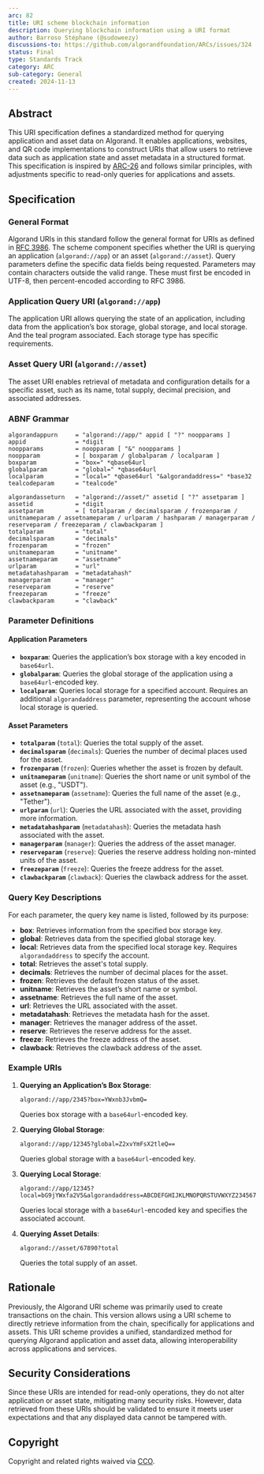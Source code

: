 ```yaml
---
arc: 82
title: URI scheme blockchain information
description: Querying blockchain information using a URI format
author: Barroso Stéphane (@sudoweezy)
discussions-to: https://github.com/algorandfoundation/ARCs/issues/324
status: Final
type: Standards Track
category: ARC
sub-category: General
created: 2024-11-13
---
```


## Abstract

This URI specification defines a standardized method for querying application and asset data on Algorand.
It enables applications, websites, and QR code implementations to construct URIs that allow users to retrieve data such as application state and asset metadata in a structured format.
This specification is inspired by [ARC-26](./arc-0026.md) and follows similar principles, with adjustments specific to read-only queries for applications and assets.

## Specification

### General Format

Algorand URIs in this standard follow the general format for URIs as defined in <a href="https://www.rfc-editor.org/rfc/rfc3986">RFC 3986</a>.
The scheme component specifies whether the URI is querying an application (`algorand://app`) or an asset (`algorand://asset`).
Query parameters define the specific data fields being requested.
Parameters may contain characters outside the valid range. These must first be encoded in UTF-8, then percent-encoded according to RFC 3986.

### Application Query URI (`algorand://app`)

The application URI allows querying the state of an application, including data from the application’s box storage, global storage, and local storage.
And the teal program associated.
Each storage type has specific requirements.

### Asset Query URI (`algorand://asset`)

The asset URI enables retrieval of metadata and configuration details for a specific asset, such as its name, total supply, decimal precision, and associated addresses.

### ABNF Grammar

```abnf
algorandappurn     = "algorand://app/" appid [ "?" noopparams ]
appid              = *digit
noopparams         = noopparam [ "&" noopparams ]
noopparam          = [ boxparam / globalparam / localparam ]
boxparam           = "box=" *qbase64url
globalparam        = "global=" *qbase64url
localparam         = "local=" *qbase64url "&algorandaddress=" *base32
tealcodeparam      = "tealcode"

algorandasseturn   = "algorand://asset/" assetid [ "?" assetparam ]
assetid            = *digit
assetparam         = [ totalparam / decimalsparam / frozenparam / unitnameparam / assetnameparam / urlparam / hashparam / managerparam / reserveparam / freezeparam / clawbackparam ]
totalparam         = "total"
decimalsparam      = "decimals"
frozenparam        = "frozen"
unitnameparam      = "unitname"
assetnameparam     = "assetname"
urlparam           = "url"
metadatahashparam  = "metadatahash"
managerparam       = "manager"
reserveparam       = "reserve"
freezeparam        = "freeze"
clawbackparam      = "clawback"
```

### Parameter Definitions

#### Application Parameters

- **`boxparam`**: Queries the application’s box storage with a key encoded in `base64url`.
- **`globalparam`**: Queries the global storage of the application using a `base64url`-encoded key.
- **`localparam`**: Queries local storage for a specified account. Requires an additional `algorandaddress` parameter, representing the account whose local storage is queried.

#### Asset Parameters

- **`totalparam`** (`total`): Queries the total supply of the asset.
- **`decimalsparam`** (`decimals`): Queries the number of decimal places used for the asset.
- **`frozenparam`** (`frozen`): Queries whether the asset is frozen by default.
- **`unitnameparam`** (`unitname`): Queries the short name or unit symbol of the asset (e.g., "USDT").
- **`assetnameparam`** (`assetname`): Queries the full name of the asset (e.g., "Tether").
- **`urlparam`** (`url`): Queries the URL associated with the asset, providing more information.
- **`metadatahashparam`** (`metadatahash`): Queries the metadata hash associated with the asset.
- **`managerparam`** (`manager`): Queries the address of the asset manager.
- **`reserveparam`** (`reserve`): Queries the reserve address holding non-minted units of the asset.
- **`freezeparam`** (`freeze`): Queries the freeze address for the asset.
- **`clawbackparam`** (`clawback`): Queries the clawback address for the asset.

### Query Key Descriptions

For each parameter, the query key name is listed, followed by its purpose:

- **box**: Retrieves information from the specified box storage key.
- **global**: Retrieves data from the specified global storage key.
- **local**: Retrieves data from the specified local storage key. Requires `algorandaddress` to specify the account.
- **total**: Retrieves the asset's total supply.
- **decimals**: Retrieves the number of decimal places for the asset.
- **frozen**: Retrieves the default frozen status of the asset.
- **unitname**: Retrieves the asset’s short name or symbol.
- **assetname**: Retrieves the full name of the asset.
- **url**: Retrieves the URL associated with the asset.
- **metadatahash**: Retrieves the metadata hash for the asset.
- **manager**: Retrieves the manager address of the asset.
- **reserve**: Retrieves the reserve address for the asset.
- **freeze**: Retrieves the freeze address of the asset.
- **clawback**: Retrieves the clawback address of the asset.

### Example URIs

1. **Querying an Application’s Box Storage**:
   ```
   algorand://app/2345?box=YWxnb3JvbmQ=
   ```
   Queries box storage with a `base64url`-encoded key.

2. **Querying Global Storage**:
   ```
   algorand://app/12345?global=Z2xvYmFsX2tleQ==
   ```
   Queries global storage with a `base64url`-encoded key.

3. **Querying Local Storage**:
   ```
   algorand://app/12345?local=bG9jYWxfa2V5&algorandaddress=ABCDEFGHIJKLMNOPQRSTUVWXYZ234567
   ```
   Queries local storage with a `base64url`-encoded key and specifies the associated account.

4. **Querying Asset Details**:
   ```
   algorand://asset/67890?total
   ```
   Queries the total supply of an asset.


## Rationale

Previously, the Algorand URI scheme was primarily used to create transactions on the chain.
This version allows using a URI scheme to directly retrieve information from the chain, specifically for applications and assets.
This URI scheme provides a unified, standardized method for querying Algorand application and asset data, allowing interoperability across applications and services.

## Security Considerations

Since these URIs are intended for read-only operations, they do not alter application or asset state, mitigating many security risks. However, data retrieved from these URIs should be validated to ensure it meets user expectations and that any displayed data cannot be tampered with.

## Copyright

Copyright and related rights waived via <a href="https://creativecommons.org/publicdomain/zero/1.0/">CCO</a>.
